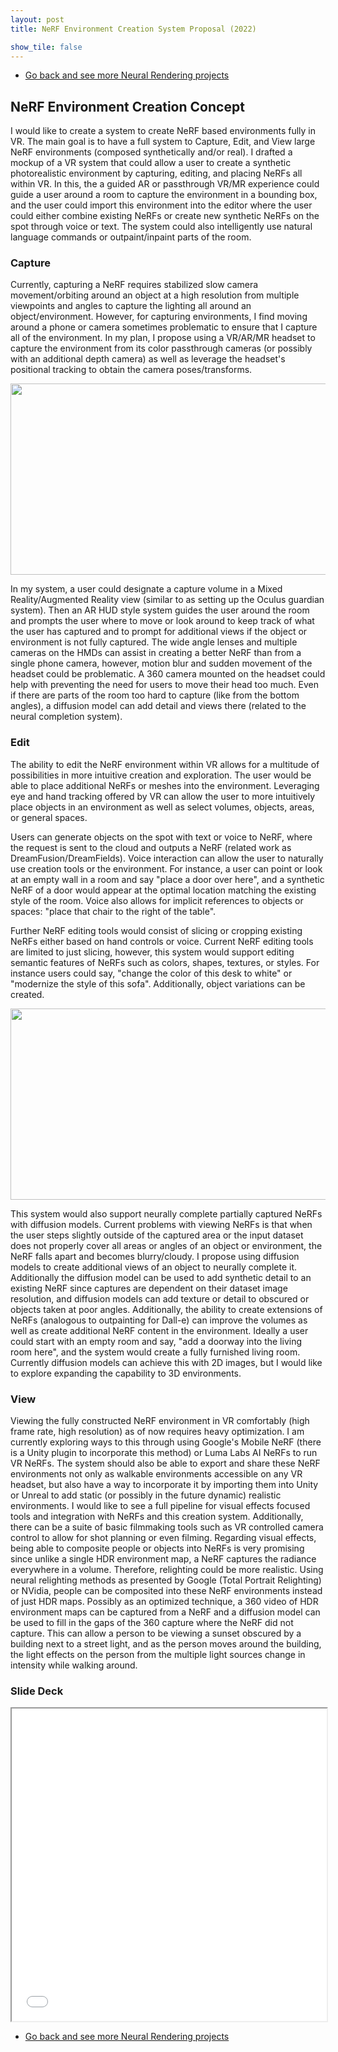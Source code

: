 ```yaml
---
layout: post
title: NeRF Environment Creation System Proposal (2022)

show_tile: false
---
```


<ul class="actions">
	<li><a href="experimentationNeural.html" class="button small">Go back and see more Neural Rendering projects</a></li>
</ul>

## NeRF Environment Creation Concept

I would like to create a system to create NeRF based environments fully in VR. The main goal is to have a full system to Capture, Edit, and View large NeRF environments (composed synthetically and/or real). I drafted a mockup of a VR system that could allow a user to create a synthetic photorealistic environment by capturing, editing, and placing NeRFs all within VR. In this, the a guided AR or passthrough VR/MR experience could guide a user around a room to capture the environment in a bounding box, and the user could import this environment into the editor where the user could either combine existing NeRFs or create new synthetic NeRFs on the spot through voice or text. The system could also intelligently use natural language commands or outpaint/inpaint parts of the room.

### Capture
Currently, capturing a NeRF requires stabilized slow camera movement/orbiting around an object at a high resolution from multiple viewpoints and angles to capture the lighting all around an object/environment. However, for capturing environments, I find moving around a phone or camera sometimes problematic to ensure that I capture all of the environment. In my plan, I propose using a VR/AR/MR headset to capture the environment from its color passthrough cameras (or possibly with an additional depth camera) as well as leverage the headset's positional tracking to obtain the camera poses/transforms.

<center>
	<img src="{% link assets/images/nerf_capture_design.PNG %}" alt="" data-position="25% 25%" height=306px width=545px />
</center>

In my system, a user could designate a capture volume in a Mixed Reality/Augmented Reality view (similar to as setting up the Oculus guardian system). Then an AR HUD style system guides the user around the room and prompts the user where to move or look around to keep track of what the user has captured and to prompt for additional views if the object or environment is not fully captured. The wide angle lenses and multiple cameras on the HMDs can assist in creating a better NeRF than from a single phone camera, however, motion blur and sudden movement of the headset could be problematic. A 360 camera mounted on the headset could help with preventing the need for users to move their head too much. Even if there are parts of the room too hard to capture (like from the bottom angles), a diffusion model can add detail and views there (related to the neural completion system).

### Edit
The ability to edit the NeRF environment within VR allows for a multitude of possibilities in more intuitive creation and exploration. The user would be able to place additional NeRFs or meshes into the environment. Leveraging eye and hand tracking offered by VR can allow the user to more intuitively place objects in an environment as well as select volumes, objects, areas, or general spaces. 

Users can generate objects on the spot with text or voice to NeRF, where the request is sent to the cloud and outputs a NeRF (related work as DreamFusion/DreamFields). Voice interaction can allow the user to naturally use creation tools or the environment. For instance, a user can point or look at an empty wall in a room and say "place a door over here", and a synthetic NeRF of a door would appear at the optimal location matching the existing style of the room. Voice also allows for implicit references to objects or spaces: "place that chair to the right of the table".


Further NeRF editing tools would consist of slicing or cropping existing NeRFs either based on hand controls or voice. Current NeRF editing tools are limited to just slicing, however, this system would support editing semantic features of NeRFs such as colors, shapes, textures, or styles. For instance users could say, "change the color of this desk to white" or "modernize the style of this sofa". Additionally, object variations can be created.

<center>
	<img src="{% link assets/images/nerf_edit_design.PNG %}" alt="" data-position="25% 25%" height=306px width=545px />
</center>

This system would also support neurally complete partially captured NeRFs with diffusion models. Current problems with viewing NeRFs is that when the user steps slightly outside of the captured area or the input dataset does not properly cover all areas or angles of an object or environment, the NeRF falls apart and becomes blurry/cloudy. I propose using diffusion models to create additional views of an object to neurally complete it. Additionally the diffusion model can be used to add synthetic detail to an existing NeRF since captures are dependent on their dataset image resolution, and diffusion models can add texture or detail to obscured or objects taken at poor angles. Additionally, the ability to create extensions of NeRFs (analogous to outpainting for Dall-e) can improve the volumes as well as create additional NeRF content in the environment. Ideally a user could start with an empty room and say, "add a doorway into the living room here", and the system would create a fully furnished living room. Currently diffusion models can achieve this with 2D images, but I would like to explore expanding the capability to 3D environments.

### View
Viewing the fully constructed NeRF environment in VR comfortably (high frame rate, high resolution) as of now requires heavy optimization. I am currently exploring ways to this through using Google's Mobile NeRF (there is a Unity plugin to incorporate this method) or Luma Labs AI NeRFs to run VR NeRFs. The system should also be able to export and share these NeRF environments not only as walkable environments accessible on any VR headset, but also have a way to incorporate it by importing them into Unity or Unreal to add static (or possibly in the future dynamic) realistic environments. I would like to see a full pipeline for visual effects focused tools and integration with NeRFs and this creation system. Additionally, there can be a suite of basic filmmaking tools such as VR controlled camera control to allow for shot planning or even filming. Regarding visual effects, being able to composite people or objects into NeRFs is very promising since unlike a single HDR environment map, a NeRF captures the radiance everywhere in a volume. Therefore, relighting could be more realistic. Using neural relighting methods as presented by Google (Total Portrait Relighting) or NVidia, people can be composited into these NeRF environments instead of just HDR maps. Possibly as an optimized technique, a 360 video of HDR environment maps can be captured from a NeRF and a diffusion model can be used to fill in the gaps of the 360 capture where the NeRF did not capture. This can allow a person to be viewing a sunset obscured by a building next to a street light, and as the person moves around the building, the light effects on the person from the multiple light sources change in intensity while walking around.

### Slide Deck
<iframe src="assets/pdfs/NeRF Creation Plan.pdf" width="100%" height="500px">
</iframe>

<ul class="actions">
	<li><a href="experimentationNeural.html" class="button small">Go back and see more Neural Rendering projects</a></li>
</ul>
